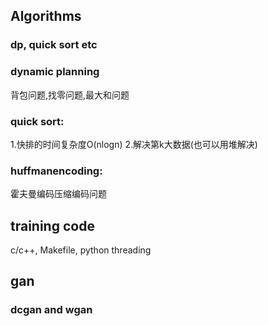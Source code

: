 ## Algorithms
### dp, quick sort etc

### dynamic planning
背包问题,找零问题,最大和问题
### quick sort:
1.快排的时间复杂度O(nlogn)
2.解决第k大数据(也可以用堆解决)
### huffmanencoding:
霍夫曼编码压缩编码问题

## training code
c/c++, Makefile, python threading

## gan
### dcgan and wgan


